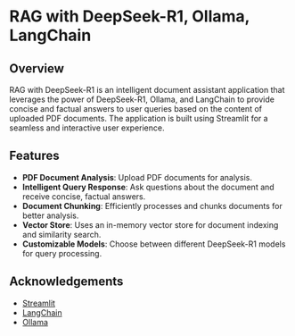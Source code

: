 # RAG with DeepSeek-R1, Ollama, LangChain

## Overview

RAG with DeepSeek-R1 is an intelligent document assistant application that leverages the power of DeepSeek-R1, Ollama, and LangChain to provide concise and factual answers to user queries based on the content of uploaded PDF documents. The application is built using Streamlit for a seamless and interactive user experience.

## Features

- **PDF Document Analysis**: Upload PDF documents for analysis.
- **Intelligent Query Response**: Ask questions about the document and receive concise, factual answers.
- **Document Chunking**: Efficiently processes and chunks documents for better analysis.
- **Vector Store**: Uses an in-memory vector store for document indexing and similarity search.
- **Customizable Models**: Choose between different DeepSeek-R1 models for query processing.

## Acknowledgements

- [Streamlit](https://streamlit.io/)
- [LangChain](https://python.langchain.com/)
- [Ollama](https://ollama.ai/)

